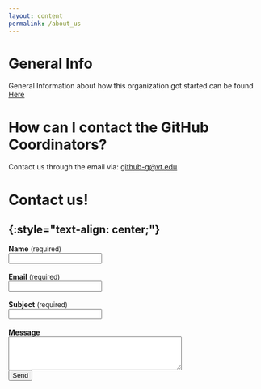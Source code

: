 ```yaml
---
layout: content
permalink: /about_us
---
```

# General Info

General Information about how this organization got started can be found <a href="https://researchinformatics.lib.vt.edu/project/virginia-tech-github-organization"/>Here</a>

# How can I contact the GitHub Coordinators?

Contact us through the email via: <a href="mailto:github-g@vt.edu">github-g@vt.edu</a>

# **Contact us!**
{:style="text-align: center;"}
---

<form action="https://formspree.io/matt-teddy-test-group@googlegroups.com"
    method="POST">
    <input type="hidden" name="_cc" value="" />
    <b>Name</b> <font size="2.5rem"> (required) </font><br>
    <input class="rounded" type="text" name="name" placeholder="" required><br><br>
    <b>Email</b> <font size="2.5rem"> (required) </font><br>
    <input class="rounded" type="email" name="_replyto" placeholder="" required><br><br>
    <b>Subject</b> <font size="2.5rem"> (required) </font><br>
    <input class="rounded" tpye="subject" name="subject" placeholder="" required><br><br>
    <b>Message</b> <br>
    <textarea class="rounded" rows="4" cols="40" name="message" placeholder=""></textarea><br>
    <input type="submit" value="Send">
</form>
